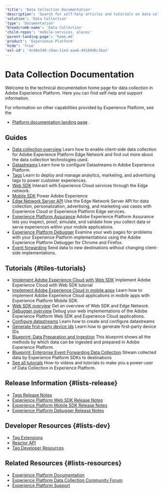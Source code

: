 ```yaml
---
'title': 'Data Collection Documentation'
'description': 'Search for self-help articles and tutorials on data collection features in Adobe Experience Platform. Learn strategies and best practices from experts in live and on-demand video events.'
'solution': 'Data Collection'
'type': 'Documentation'
'breadcrumb-name': 'Data Collection'
'child-repos': 'mobile-services, places'
'parent-landing-page': 'home.md'
'product': 'Experience Platform'
'hide': 'True'
'exl-id': '4c46e348-c9ae-11ed-aaa6-49109d6c3ba2'
---
```


# Data Collection Documentation

Welcome to the technical documentation home page for data collection in Adobe Experience Platform. Here you can find self-help and support information.

For information on other capabilities provided by Experience Platform, see the

- [Platform documentation landing page](./experience-platform.html)
  .

## Guides

- [Data collection overview](https://experienceleague.adobe.com/docs/experience-platform/collection/home.html)
  Learn how to enable client-side data collection for Adobe Experience Platform Edge Network and find out more about the data collection technologies used.
- [Datastreams](https://experienceleague.adobe.com/docs/experience-platform/datastreams/overview.html)
  Learn how to configure Datastreams in Adobe Experience Platform.
- [Tags](https://experienceleague.adobe.com/docs/experience-platform/tags/home.html)
  Learn to deploy and manage analytics, marketing, and advertising tags to power customer experiences.
- [Web SDK](https://experienceleague.adobe.com/docs/experience-platform/edge/home.html)
  Interact with Experience Cloud services through the Edge network.
- [Mobile SDK](https://developer.adobe.com/client-sdks/)
  Power Adobe Experience
- [Edge Network Server API](https://experienceleague.adobe.com/docs/experience-platform/edge-network-server-api/overview.html)
  Use the Edge Network Server API for data collection, personalization, advertising, and marketing use cases with Experience Cloud or Experience Platform Edge services.
- [Experience Platform Assurance](https://experienceleague.adobe.com/docs/experience-platform/assurance/home.html)
  Adobe Experience Platform Assurance lets you inspect, proof, simulate, and validate how you collect data or serve experiences within your mobile applications.
- [Experience Platform Debugger](https://experienceleague.adobe.com/docs/experience-platform/debugger/home.html)
  Examine your web pages for problems with your Experience Platform implementations using the Adobe Experience Platform Debugger for Chrome and Firefox.
- [Event forwarding](https://experienceleague.adobe.com/docs/experience-platform/tags/event-forwarding/overview.html)
  Send data to new destinations without changing client-side implementations.

## Tutorials {#tiles-tutorials}

- [Implement Adobe Experience Cloud with Web SDK](https://experienceleague.adobe.com/docs/platform-learn/implement-web-sdk/overview.html)
  Implement Adobe Experience Cloud with Web SDK tutorial
- [Implement Adobe Experience Cloud in mobile apps](https://experienceleague.adobe.com/docs/platform-learn/implement-mobile-sdk/overview.html)
  Learn how to implement Adobe Experience Cloud applications in mobile apps with Experience Platform Mobile SDK.
- [Web SDK overview](https://experienceleague.adobe.com/docs/platform-learn/data-collection/web-sdk/overview.html)
  Get an overview of Web SDK and Edge Network.
- [Debugger overview](https://experienceleague.adobe.com/docs/platform-learn/data-collection/debugger/overview.html)
  Debug your web implementations of the Adobe Experience Platform Web SDK and Experience Cloud applications.
- [Configure datastreams](https://experienceleague.adobe.com/docs/platform-learn/data-collection/edge-network/configure-datastreams.html)
  Learn how to create and configure datastreams
- [Generate first-party device ids](https://experienceleague.adobe.com/docs/platform-learn/data-collection/edge-network/generate-first-party-device-ids.html)
  Learn how to generate first-party device IDs
- [Blueprint: Data Preparation and Ingestion](https://experienceleague.adobe.com/docs/blueprints-learn/architecture/data-ingestion/ingestion.html)
  This blueprint shows all the methods by which data can be ingested and prepared in Adobe Experience Platform.
- [Blueprint: Enterprise Event Forwarding Data Collection](https://experienceleague.adobe.com/docs/blueprints-learn/architecture/data-ingestion/server-side-collection.html)
  Stream collected data by Experience Platform SDKs to destinations
- [See all tutorials](https://experienceleague.adobe.com/docs/platform-learn/data-collection/overview.html)
  How-to videos and tutorials to make you a power-user of Data Collection in Experience Platform.

## Release Information {#lists-release}

- [Tags Release Notes](https://experienceleague.adobe.com/docs/experience-platform/tags/release-notes/current.html)
- [Experience Platform Web SDK Release Notes](https://experienceleague.adobe.com/docs/experience-platform/edge/release-notes.html)
- [Experience Platform Mobile SDK Release Notes](https://developer.adobe.com/client-sdks/documentation/release-notes/)
- [Experience Platform Debugger Release Notes](https://experienceleague.adobe.com/docs/experience-platform/debugger/release-notes.html)

## Developer Resources {#lists-dev}

- [Tag Extensions](https://experienceleague.adobe.com/docs/experience-platform/tags/extension-dev/overview.html)
- [Reactor API](https://experienceleague.adobe.com/docs/experience-platform/tags/api/overview.html)
- [Tag Developer Resources](https://developer.adobelaunch.com/resources/)

## Related Resources {#lists-resources}

- [Experience Platform Documentation](experience-platform.html)
- [Experience Platform Data Collection Community Forum](https://experienceleaguecommunities.adobe.com/t5/adobe-experience-platform-launch/ct-p/adobe-launch-community)
- [Experience Platform Support](https://experienceleague.adobe.com/?support-solution=Experience+Platform#support)
